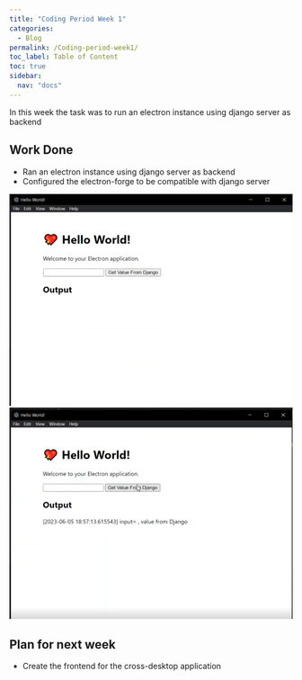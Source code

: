 ```yaml
---
title: "Coding Period Week 1"
categories:
  - Blog
permalink: /Coding-period-week1/
toc_label: Table of Content
toc: true
sidebar:
  nav: "docs"
---
```


In this week the task was to run an electron instance using django server as backend 
## Work Done
* Ran an electron instance using django server as backend
* Configured the electron-forge to be compatible with django server

![StaringServer](../assets/images/Codingweek1img1.png)
![ServingInfo](../assets/images/Codingweek1img2.png)

## Plan for next week

* Create the frontend for the cross-desktop application